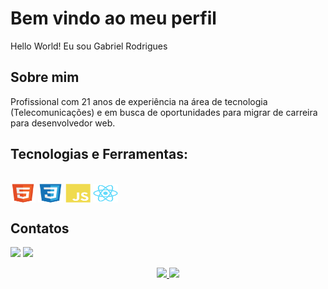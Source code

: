 # Bem vindo ao meu perfil

Hello World! Eu sou Gabriel Rodrigues

## Sobre mim

Profissional com 21 anos de experiência na área de tecnologia (Telecomunicações) e em busca de oportunidades para migrar de carreira para desenvolvedor web.

## Tecnologias e Ferramentas:

<div style="display: inline_block"><br>
<img align="center" alt="Gabriel-HTML" height="30" width="40" src="https://raw.githubusercontent.com/devicons/devicon/master/icons/html5/html5-original.svg">
<img align="center" alt="Gabriel-CSS" height="30" width="40" src="https://raw.githubusercontent.com/devicons/devicon/master/icons/css3/css3-original.svg">
<img align="center" alt="Gabriel-Js" height="30" width="40" src="https://raw.githubusercontent.com/devicons/devicon/master/icons/javascript/javascript-plain.svg">
<img align="center" alt="Gabriel-React" height="30" width="40" src="https://raw.githubusercontent.com/devicons/devicon/master/icons/react/react-original.svg">
</div>

## Contatos

<a href="https://www.linkedin.com/in/gabrielrodrigues3/" target="_blank"><img src="https://img.shields.io/badge/linkedin-%230077B5.svg?&style=for-the-badge&logo=linkedin&logoColor=white" /></a>
<a href = "mailto:gabriel.carlos.profissional@gmail.com"><img src="https://img.shields.io/badge/Gmail-D14836?style=for-the-badge&logo=gmail&logoColor=white" target="_blank"></a>

<div align="center">
  <a href="https://github.com/gabrielrodrigues3">
  <img height="180em" src="https://github-readme-stats.vercel.app/api?username=gabrielrodrigues3&show_icons=true&theme=dark&include_all_commits=true&count_private=true"/>
  <img height="180em" src="https://github-readme-stats.vercel.app/api/top-langs/?username=gabrielrodrigues3&layout=compact&langs_count=7&theme=dark"/>
</div>
